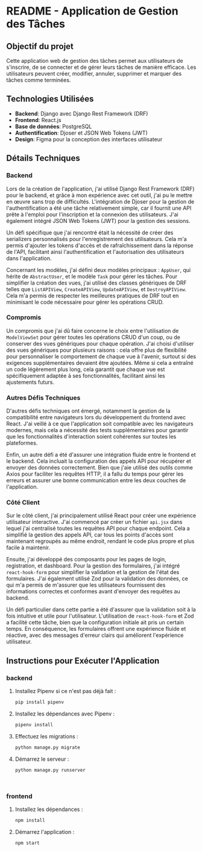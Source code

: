 # README - Application de Gestion des Tâches

## Objectif du projet
Cette application web de gestion des tâches permet aux utilisateurs de s'inscrire, de se connecter et de gérer leurs tâches de manière efficace. Les utilisateurs peuvent créer, modifier, annuler, supprimer et marquer des tâches comme terminées.

## Technologies Utilisées
- **Backend**: Django avec Django Rest Framework (DRF)
- **Frontend**: React.js
- **Base de données**: PostgreSQL
- **Authentification**: Djoser et JSON Web Tokens (JWT)
- **Design**: Figma pour la conception des interfaces utilisateur

## Détails Techniques

### Backend
Lors de la création de l'application, j'ai utilisé Django Rest Framework (DRF) pour le backend, et grâce à mon expérience avec cet outil, j'ai pu le mettre en œuvre sans trop de difficultés. L'intégration de Djoser pour la gestion de l'authentification a été une tâche relativement simple, car il fournit une API prête à l'emploi pour l'inscription et la connexion des utilisateurs. J'ai également intégré JSON Web Tokens (JWT) pour la gestion des sessions.

Un défi spécifique que j'ai rencontré était la nécessité de créer des serializers personnalisés pour l'enregistrement des utilisateurs. Cela m'a permis d'ajouter les tokens d'accès et de rafraîchissement dans la réponse de l'API, facilitant ainsi l'authentification et l'autorisation des utilisateurs dans l'application.

Concernant les modèles, j'ai défini deux modèles principaux : `AppUser`, qui hérite de `AbstractUser`, et le modèle `Task` pour gérer les tâches. Pour simplifier la création des vues, j'ai utilisé des classes génériques de DRF telles que `ListAPIView`, `CreateAPIView`, `UpdateAPIView`, et `DestroyAPIView`. Cela m'a permis de respecter les meilleures pratiques de DRF tout en minimisant le code nécessaire pour gérer les opérations CRUD.

### Compromis
Un compromis que j'ai dû faire concerne le choix entre l'utilisation de `ModelViewSet` pour gérer toutes les opérations CRUD d'un coup, ou de conserver des vues génériques pour chaque opération. J'ai choisi d'utiliser des vues génériques pour plusieurs raisons : cela offre plus de flexibilité pour personnaliser le comportement de chaque vue à l'avenir, surtout si des exigences supplémentaires devaient être ajoutées. Même si cela a entraîné un code légèrement plus long, cela garantit que chaque vue est spécifiquement adaptée à ses fonctionnalités, facilitant ainsi les ajustements futurs.

### Autres Défis Techniques
D'autres défis techniques ont émergé, notamment la gestion de la compatibilité entre navigateurs lors du développement du frontend avec React. J'ai veillé à ce que l'application soit compatible avec les navigateurs modernes, mais cela a nécessité des tests supplémentaires pour garantir que les fonctionnalités d'interaction soient cohérentes sur toutes les plateformes.

Enfin, un autre défi a été d'assurer une intégration fluide entre le frontend et le backend. Cela incluait la configuration des appels API pour récupérer et envoyer des données correctement. Bien que j'aie utilisé des outils comme Axios pour faciliter les requêtes HTTP, il a fallu du temps pour gérer les erreurs et assurer une bonne communication entre les deux couches de l'application.

### Côté Client
Sur le côté client, j'ai principalement utilisé React pour créer une expérience utilisateur interactive. J'ai commencé par créer un fichier `api.jsx` dans lequel j'ai centralisé toutes les requêtes API pour chaque endpoint. Cela a simplifié la gestion des appels API, car tous les points d'accès sont maintenant regroupés au même endroit, rendant le code plus propre et plus facile à maintenir.

Ensuite, j'ai développé des composants pour les pages de login, registration, et dashboard. Pour la gestion des formulaires, j'ai intégré `react-hook-form` pour simplifier la validation et la gestion de l'état des formulaires. J'ai également utilisé Zod pour la validation des données, ce qui m'a permis de m'assurer que les utilisateurs fournissent des informations correctes et conformes avant d'envoyer des requêtes au backend.

Un défi particulier dans cette partie a été d'assurer que la validation soit à la fois intuitive et utile pour l'utilisateur. L'utilisation de `react-hook-form` et Zod a facilité cette tâche, bien que la configuration initiale ait pris un certain temps. En conséquence, les formulaires offrent une expérience fluide et réactive, avec des messages d'erreur clairs qui améliorent l'expérience utilisateur.

## Instructions pour Exécuter l'Application

###  backend 
1. Installez Pipenv si ce n'est pas déjà fait :
   ```bash
   pip install pipenv
2. Installez les dépendances avec Pipenv :
   ```bash
   pipenv install  
3. Effectuez les migrations :
   ```bash
   python manage.py migrate
1. Démarrez le serveur :
   ```bash
   python manage.py runserver




###  frontend 
1. Installez les dépendances :
   ```bash
   npm install
2. Démarrez l'application :
   ```bash
   npm start  
